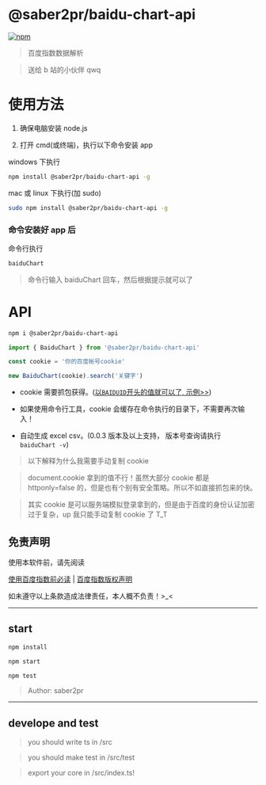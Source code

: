 # @saber2pr/baidu-chart-api

[![npm](https://img.shields.io/npm/v/@saber2pr/baidu-chart-api.svg?color=%23f253d4)](https://www.npmjs.com/package/@saber2pr/baidu-chart-api)

> 百度指数数据解析

> 送给 b 站的小伙伴 qwq

# 使用方法

1. 确保电脑安装 node.js

2. 打开 cmd(或终端)，执行以下命令安装 app

windows 下执行

```bash
npm install @saber2pr/baidu-chart-api -g
```

mac 或 linux 下执行(加 sudo)

```bash
sudo npm install @saber2pr/baidu-chart-api -g
```

### 命令安装好 app 后

命令行执行

```bash
baiduChart
```

> 命令行输入 baiduChart 回车，然后根据提示就可以了

# API

```bash
npm i @saber2pr/baidu-chart-api
```

```ts
import { BaiduChart } from '@saber2pr/baidu-chart-api'

const cookie = '你的百度帐号cookie'

new BaiduChart(cookie).search('关键字')
```

- cookie 需要抓包获得。([以`BAIDUID`开头的值就可以了, 示例>>](https://github.com/Saber2pr/baidu-chart-api/blob/master/src/test/test.ts#L10))

- 如果使用命令行工具，cookie 会缓存在命令执行的目录下，不需要再次输入！

- 自动生成 excel csv。(0.0.3 版本及以上支持， 版本号查询请执行 `baiduChart -v`)

> 以下解释为什么我需要手动复制 cookie

> document.cookie 拿到的值不行！虽然大部分 cookie 都是 httponly=false 的，但是也有个别有安全策略。所以不如直接抓包来的快。

> 其实 cookie 是可以服务端模拟登录拿到的，但是由于百度的身份认证加密过于复杂，up 我只能手动复制 cookie 了 T_T

## 免责声明

使用本软件前，请先阅读

[使用百度指数前必读](http://index.baidu.com/Helper/?tpl=help&word=#duty) |
[百度指数版权声明](http://index.baidu.com/Helper/?tpl=help&word=#copyright)

如未遵守以上条款造成法律责任，本人概不负责！>\_<

---

## start

```bash
npm install
```

```bash
npm start

npm test

```

> Author: saber2pr

---

## develope and test

> you should write ts in /src

> you should make test in /src/test

> export your core in /src/index.ts!
